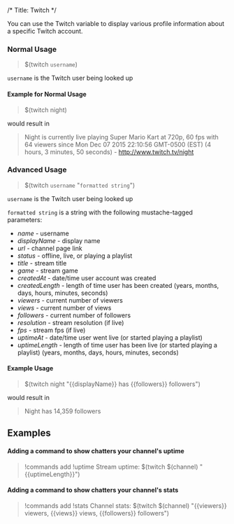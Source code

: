/*
Title: Twitch
*/

You can use the Twitch variable to display various profile information about a specific Twitch account.

### Normal Usage

> $(twitch `username`)

`username` is the Twitch user being looked up

#### Example for Normal Usage

> $(twitch night)

would result in

> Night is currently live playing Super Mario Kart at 720p, 60 fps with 64 viewers since Mon Dec 07 2015 22:10:56 GMT-0500 (EST) (4 hours, 3 minutes, 50 seconds) - http://www.twitch.tv/night

### Advanced Usage

> $(twitch `username` "`formatted string`")

`username` is the Twitch user being looked up

`formatted string` is a string with the following mustache-tagged parameters:

* *name* - username
* *displayName* - display name
* *url* - channel page link
* *status* - offline, live, or playing a playlist
* *title* - stream title
* *game* - stream game
* *createdAt* - date/time user account was created
* *createdLength* - length of time user has been created (years, months, days, hours, minutes, seconds)
* *viewers* - current number of viewers
* *views* - current number of views
* *followers* - current number of followers
* *resolution* - stream resolution (if live)
* *fps* - stream fps (if live)
* *uptimeAt* - date/time user went live (or started playing a playlist)
* *uptimeLength* - length of time user has been live (or started playing a playlist) (years, months, days, hours, minutes, seconds)

#### Example Usage

> $(twitch night "{{displayName}} has {{followers}} followers")

would result in

> Night has 14,359 followers

## Examples

#### Adding a command to show chatters your channel's uptime

> !commands add !uptime Stream uptime: $(twitch $(channel) "{{uptimeLength}}")

#### Adding a command to show chatters your channel's stats

> !commands add !stats Channel stats: $(twitch $(channel) "{{viewers}} viewers, {{views}} views, {{followers}} followers")
